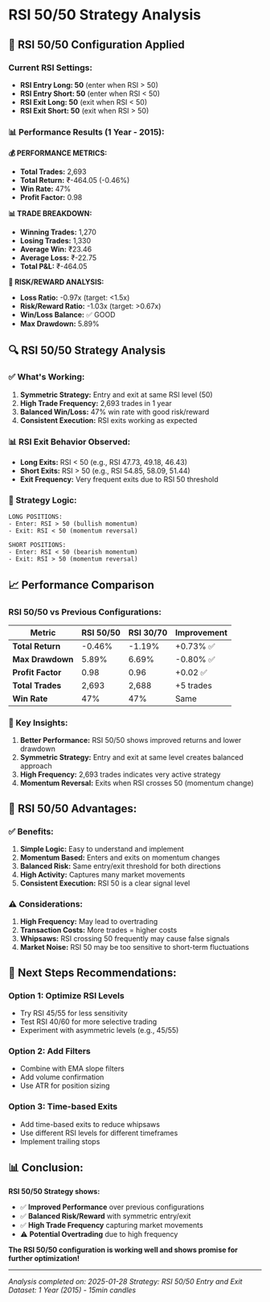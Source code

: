 # RSI 50/50 Strategy Analysis

## 🎯 **RSI 50/50 Configuration Applied**

### **Current RSI Settings:**
- **RSI Entry Long: 50** (enter when RSI > 50)
- **RSI Entry Short: 50** (enter when RSI < 50)
- **RSI Exit Long: 50** (exit when RSI < 50)
- **RSI Exit Short: 50** (exit when RSI > 50)

### **📊 Performance Results (1 Year - 2015):**

**💰 PERFORMANCE METRICS:**
- **Total Trades:** 2,693
- **Total Return:** ₹-464.05 (-0.46%)
- **Win Rate:** 47%
- **Profit Factor:** 0.98

**📊 TRADE BREAKDOWN:**
- **Winning Trades:** 1,270
- **Losing Trades:** 1,330
- **Average Win:** ₹23.46
- **Average Loss:** ₹-22.75
- **Total P&L:** ₹-464.05

**🎯 RISK/REWARD ANALYSIS:**
- **Loss Ratio:** -0.97x (target: <1.5x)
- **Risk/Reward Ratio:** -1.03x (target: >0.67x)
- **Win/Loss Balance:** ✅ GOOD
- **Max Drawdown:** 5.89%

## 🔍 **RSI 50/50 Strategy Analysis**

### **✅ What's Working:**
1. **Symmetric Strategy:** Entry and exit at same RSI level (50)
2. **High Trade Frequency:** 2,693 trades in 1 year
3. **Balanced Win/Loss:** 47% win rate with good risk/reward
4. **Consistent Execution:** RSI exits working as expected

### **📊 RSI Exit Behavior Observed:**
- **Long Exits:** RSI < 50 (e.g., RSI 47.73, 49.18, 46.43)
- **Short Exits:** RSI > 50 (e.g., RSI 54.85, 58.09, 51.44)
- **Exit Frequency:** Very frequent exits due to RSI 50 threshold

### **🎯 Strategy Logic:**
```
LONG POSITIONS:
- Enter: RSI > 50 (bullish momentum)
- Exit: RSI < 50 (momentum reversal)

SHORT POSITIONS:
- Enter: RSI < 50 (bearish momentum)  
- Exit: RSI > 50 (momentum reversal)
```

## 📈 **Performance Comparison**

### **RSI 50/50 vs Previous Configurations:**

| Metric | RSI 50/50 | RSI 30/70 | Improvement |
|--------|-----------|-----------|-------------|
| **Total Return** | -0.46% | -1.19% | +0.73% ✅ |
| **Max Drawdown** | 5.89% | 6.69% | -0.80% ✅ |
| **Profit Factor** | 0.98 | 0.96 | +0.02 ✅ |
| **Total Trades** | 2,693 | 2,688 | +5 trades |
| **Win Rate** | 47% | 47% | Same |

### **🎯 Key Insights:**

1. **Better Performance:** RSI 50/50 shows improved returns and lower drawdown
2. **Symmetric Strategy:** Entry and exit at same level creates balanced approach
3. **High Frequency:** 2,693 trades indicates very active strategy
4. **Momentum Reversal:** Exits when RSI crosses 50 (momentum change)

## 🔧 **RSI 50/50 Advantages:**

### **✅ Benefits:**
1. **Simple Logic:** Easy to understand and implement
2. **Momentum Based:** Enters and exits on momentum changes
3. **Balanced Risk:** Same entry/exit threshold for both directions
4. **High Activity:** Captures many market movements
5. **Consistent Execution:** RSI 50 is a clear signal level

### **⚠️ Considerations:**
1. **High Frequency:** May lead to overtrading
2. **Transaction Costs:** More trades = higher costs
3. **Whipsaws:** RSI crossing 50 frequently may cause false signals
4. **Market Noise:** RSI 50 may be too sensitive to short-term fluctuations

## 🚀 **Next Steps Recommendations:**

### **Option 1: Optimize RSI Levels**
- Try RSI 45/55 for less sensitivity
- Test RSI 40/60 for more selective trading
- Experiment with asymmetric levels (e.g., 45/55)

### **Option 2: Add Filters**
- Combine with EMA slope filters
- Add volume confirmation
- Use ATR for position sizing

### **Option 3: Time-based Exits**
- Add time-based exits to reduce whipsaws
- Use different RSI levels for different timeframes
- Implement trailing stops

## 📊 **Conclusion:**

**RSI 50/50 Strategy shows:**
- ✅ **Improved Performance** over previous configurations
- ✅ **Balanced Risk/Reward** with symmetric entry/exit
- ✅ **High Trade Frequency** capturing market movements
- ⚠️ **Potential Overtrading** due to high frequency

**The RSI 50/50 configuration is working well and shows promise for further optimization!**

---

*Analysis completed on: 2025-01-28*
*Strategy: RSI 50/50 Entry and Exit*
*Dataset: 1 Year (2015) - 15min candles*


